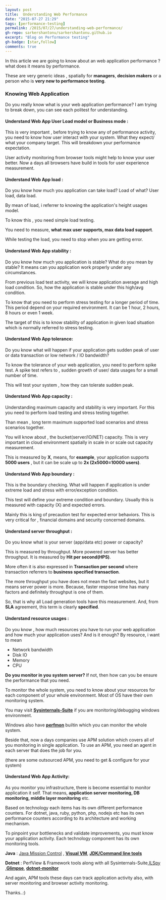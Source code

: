 ```yaml
---
layout: post
title:  Understanding Web Performance
date: "2015-07-27 21:29"
tags: [performance-testing]
permalink: /2015/07/27/understanding-web-performance/
gh-repo: sarkershantonu/sarkershantonu.github.io
excerpt: "Blog on Performance testing"
gh-badge: [star,follow]
comments: true
---
```

In this article we are going to know about an web application performance ? what does it means by performance. 

These are very generic ideas , spatially for **managers**, **decision makers** or a person who is **very new to performance testing**.

### Knowing Web Application 
Do you really know what is your web application performance? I am trying to break down, you can see each politest for understanding.

#### Understand Web App User Load model or Business mode : 
This is very important , before trying to know any of performance activity, you need to know how user interact with your system. What they expect/ what your company target. This will breakdown your performance expectation. 

User activity monitoring from browser tools might help to know your user better. Now a days all browsers have build in tools for user experience measurement.

#### Understand Web App load : 
Do you know how much you application can take load? Load of what? User load, data load. 

By mean of load, i referrer to knowing the application's height usages model. 

To know this , you need simple load testing. 

You need to measure, **what max user supports, max data load support**. 

While testing the load, you need to stop when you are getting error.

#### Understand Web App stability : 
Do you know how much you application is stable? What do you mean by stable? It means can you application work properly under any circumstances. 

From previous load test activity, we will know application average and high load condition. So, how the application is stable under this high/avg condition. 

To know that you need to perform stress testing for a longer period of time. This period depend on your required environment. It can be 1 hour, 2 hours, 8 hours or even 1 week. 

The target of this is to know stability of application in given load situation which is normally referred to stress testing.

#### Understand Web App tolerance: 
Do you know what will happen if your application gets sudden peak of user or data transaction or low network / IO bandwidth? 

To know the tolerance of your web application, you need to perform spike test. A spike test refers to , sudden growth of user/ data usages for a small number of time. 

This will test your system , how they can tolerate sudden peak.

#### Understand Web App capacity : 
Understanding maximum capacity and stability is very important. For this you need to perform load testing and stress testing together. 

Than mean , long term maximum supported load scenarios and stress scenarios together. 

You will know about  , the bucket(server/IO/NET) capacity. This is very important in cloud environment spatially in scale in or scale out capacity measurement. 

This is measured by **X**, means, for **example**, your application supports **5000 users** , but it can be scale up to **2x (2x5000=10000 users)**.

#### Understand Web App boundary : 
This is the boundary checking. What will happen if  application is under extreme load and stress with error/exception condition. 

This test will define your extreme condition and boundary. Usually this is measured with capacity (X) and expected errors. 

Mainly this is king of precaution test for expected error behaviors. This is very critical for , financial domains and security concerned domains.

#### Understand server throughput : 
Do you know what is your server (app/data etc) power or capacity? 

This is measured by throughput. More powered server has better throughput. It is measured by **Hit per second(HPS)**. 

More often it is also expressed in **Transaction per second** where transaction referrers to **business specified transaction**. 

The more throughput you have does not mean the fast websites, but it means server power is more. Because, faster response time has many factors and definitely throughput is one  of them. 

So, that is why all Load generation tools have this measurement. And, from **SLA** agreement, this term is clearly **specified**.

#### Understand resource usages : 
Do you know , how much resources you have to run your web application and how much your application uses? And is it enough? By resource, i want to mean
- Network bandwidth
- Disk IO 
- Memory
- CPU

**Do you monitor in you system server?** If not, then how can you be ensure the performance that you need.

To monitor the whole system, you need to know about your resources for each component of your whole environment. Most of OS have their own monitoring system.

You may visit [**Sysinternals-Suite**](https://docs.microsoft.com/en-us/sysinternals/downloads/sysinternals-suite) if you are monitoring/debugging windows environment.

Windows also have [**perfmon**](https://techcommunity.microsoft.com/t5/ask-the-performance-team/windows-performance-monitor-overview/ba-p/375481) builtin which you can monitor the whole system.

Beside that, now a days companies use APM solution which covers all of you monitoring in single application. To use an APM, you need an agent in each server that does the job for you.

(there are some outsourced APM, you need to get & configure for your system)

#### Understand Web App Activity: 
As you monitor you infrastructure, there is become essential to monitor application it self. That means, **application server monitoring, DB monitoring, middle layer monitoring** etc. 

Based on technology each items has its own different performance counters. For dotnet, java, ruby, python, php, nodejs etc has its own performance counters according to its architecture and working mechanism. 

To pinpoint your bottlenecks and validate improvements, you must know your application activity. Each technology component has its own monitoring tools.

**Java** : [Java Mission Control](https://www.oracle.com/java/technologies/jdk-mission-control.html) , [**Visual VM**](https://visualvm.github.io/), [**JDK/Command line tools**](https://sarkershantonu.github.io/tag/jdk-tools/)

**Dotnet** : PerfView & Framework tools along with all Sysinternals-Suite,[ILSpy](https://github.com/icsharpcode/ILSpy) ,[**Glimpse**](https://docs.microsoft.com/en-us/aspnet/mvc/overview/performance/profile-and-debug-your-aspnet-mvc-app-with-glimpse), [**dotnet-monitor**](https://github.com/anurse/dotnet-monitor)

And again, APM tools these days can track application activity also, with server monitoring and browser activity monitoring.

Thanks..:) 